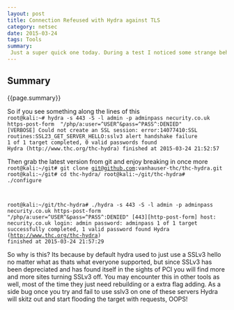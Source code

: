 ```yaml
---
layout: post
title: Connection Refeused with Hydra against TLS
category: netsec
date: 2015-03-24
tags: Tools
summary:
 Just a super quick one today. During a test I noticed some strange behaviour with the standard Hydra which ships with Kali (Version 8.1) when scanning sites with no SSLv3 support.
---
```


<div id="pagesummary">
<h2 id="Summary"> <a>Summary </a> </h2>
<p>
{{page.summary}}
</p>
<p>
So if you see something along the lines of this
<code>
root@kali:~# hydra -s 443 -S -l admin -p adminpass necurity.co.uk  https-post-form  "/php/a:user=^USER^&pass=^PASS^:DENIED"
[VERBOSE] Could not create an SSL session: error:14077410:SSL routines:SSL23_GET_SERVER_HELLO:sslv3 alert handshake failure
1 of 1 target completed, 0 valid passwords found
Hydra (http://www.thc.org/thc-hydra) finished at 2015-03-24 21:52:57
</code>

Then grab the latest version from git and enjoy breaking in once more
<code>
root@kali:~/git# git clone git@github.com:vanhauser-thc/thc-hydra.git
root@kali:~/git# cd thc-hydra/
root@kali:~/git/thc-hydra# ./configure 

root@kali:~/git/thc-hydra# ./hydra -s 443 -S -l admin -p adminpass necurity.co.uk  https-post-form  "/php/a:user=^USER^&pass=^PASS^:DENIED"
[443][http-post-form] host: necurity.co.uk   login: admin   password: adminpass
1 of 1 target successfully completed, 1 valid password found
Hydra (http://www.thc.org/thc-hydra) finished at 2015-03-24 21:57:29
</code>
</p>

<p>
So why is this? Its because by default hydra used to just use a SSLv3 hello no matter what as thats what everyone supported, but since SSLv3 has been depreciated and has found itself in the sights of PCI you will find more and more sites turning SSLv3 off. You may encounter this in other tools as well, most of the time they just need rebuilding or a extra flag adding. As a side bug once you try and fail to use sslv3 on one of these servers Hydra will skitz out and start flooding the target with requests, OOPS!
</p>
</div>